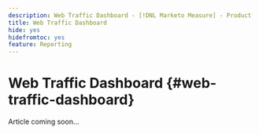 ```yaml
---
description: Web Traffic Dashboard - [!DNL Marketo Measure] - Product
title: Web Traffic Dashboard
hide: yes
hidefromtoc: yes
feature: Reporting
---
```

# Web Traffic Dashboard {#web-traffic-dashboard}

Article coming soon...
